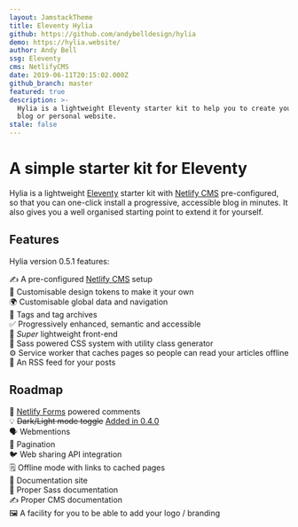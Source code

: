 ```yaml
---
layout: JamstackTheme
title: Eleventy Hylia
github: https://github.com/andybelldesign/hylia
demo: https://hylia.website/
author: Andy Bell
ssg: Eleventy
cms: NetlifyCMS
date: 2019-06-11T20:15:02.000Z
github_branch: master
featured: true
description: >-
  Hylia is a lightweight Eleventy starter kit to help you to create your own
  blog or personal website.
stale: false
---
```


# A simple starter kit for Eleventy

Hylia is a lightweight [Eleventy](https://11ty.io) starter kit with [Netlify CMS](https://www.netlifycms.org/) pre-configured, so that you can one-click install a progressive, accessible blog in minutes. It also gives you a well organised starting point to extend it for yourself.

## Features

Hylia version 0.5.1 features:

✍️ A pre-configured [Netlify CMS](https://www.netlifycms.org/) setup  
🎨 Customisable design tokens to make it your own  
🌍 Customisable global data and navigation  
📂 Tags and tag archives  
✅ Progressively enhanced, semantic and accessible  
🎈 _Super_ lightweight front-end  
🚰 Sass powered CSS system with utility class generator  
⚙️ Service worker that caches pages so people can read your articles offline  
🚀 An RSS feed for your posts

## Roadmap

💬 [Netlify Forms](https://www.netlify.com/docs/form-handling/) powered comments  
💡 ~~Dark/Light mode toggle~~ [Added in 0.4.0](https://github.com/hankchizljaw/hylia/releases/tag/0.4.0)  
🗣 Webmentions  
📖 Pagination  
🐦 Web sharing API integration  
🗒 Offline mode with links to cached pages  
📄 Documentation site  
💅 Proper Sass documentation  
✍️ Proper CMS documentation  
🖼 A facility for you to be able to add your logo / branding  
